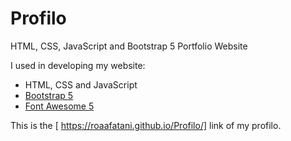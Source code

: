 # Profilo
HTML, CSS, JavaScript and Bootstrap 5 Portfolio Website

I used in developing my website: 
* HTML, CSS and JavaScript
* [Bootstrap 5](https://getbootstrap.com/docs/5.0/getting-started/introduction/)
* [Font Awesome 5](https://fontawesome.com/)

This is the [ https://roaafatani.github.io/Profilo/] link of my profilo. 
